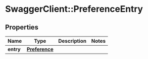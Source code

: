 # SwaggerClient::PreferenceEntry

## Properties
Name | Type | Description | Notes
------------ | ------------- | ------------- | -------------
**entry** | [**Preference**](Preference.md) |  | 


